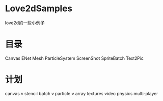 # Love2dSamples
love2d的一些小例子

# 目录

Canvas
ENet
Mesh
ParticleSystem
ScreenShot
SpriteBatch
Text2Pic

# 计划
canvas v
stencil
batch v
particle v
array textures
video
physics
multi-player

